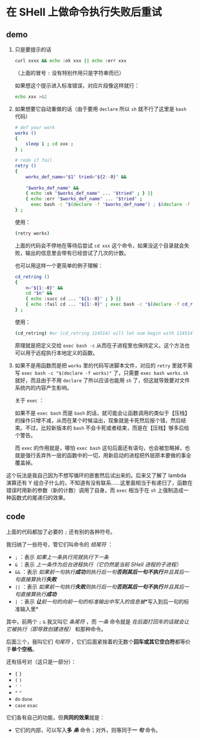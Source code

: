 # 在 SHell 上做命令执行失败后重试

## demo

1. 只是要提示的话
   
   ~~~~ sh
   curl xxxx && echo :ok xxx || echo :err xxx
   ~~~~
   
   （上面的冒号 `:` 没有特别作用只是字符串而已）
   
   如果想这个提示进入标准错误，对应片段像这样就行：
   
   ~~~ sh
   echo xxx >&2
   ~~~
   
2. 如果想要它自动重做的话（由于要用 `declare` 所以 `sh` 就不行了这里是 `bash` 代码）
   
   ~~~~ bash
   # def your work
   works ()
   {
       sleep 1 ; cd xxx ;
   } ;
   
   # redo if fail
   retry ()
   {
       works_def_name="$1" tried="${2:-0}" &&
       
       "$works_def_name" &&
       { echo :ok "$works_def_name" ... "$tried" ; } ||
       { echo :err "$works_def_name" ... "$tried" ;
         exec bash -c "$(declare -f "$works_def_name") ; $(declare -f retry) ; retry '$works_def_name' $((tried+1))" ; } ;
   } ;
   ~~~~
   
   使用：
   
   ~~~ bash
   (retry works)
   ~~~
   
   上面的代码会不停地在等待后尝试 `cd xxx` 这个命令，如果没这个目录就会失败，输出的信息里会带有已经尝试了几次的计数。
   
   也可以用这样一个更简单的例子理解：
   
   ~~~~ bash
   cd_retring ()
   {
       n="${1:-0}" &&
       cd "$n" &&
       { echo :succ cd ... "${1:-0}" ; } ||
       { echo :fail cd ... "${1:-0}" ; exec bash -c "$(declare -f cd_retring) ; cd_retring '$((n+1))'" ; } ;
   } ;
   ~~~~
   
   使用：
   
   ~~~ bash
   (cd_retring) #or (cd_retring 114514) will let num begin with 114514
   ~~~
   
   原理就是把定义交给 `exec bash -c` 从而在子进程里也保持定义。这个方法也可以用于远程执行本地定义的函数。
   
3. 如果不是用函数而是把 `works` 里的代码写进脚本文件，对应的 `retry` 里就不需写 `exec bash -c "$(declare -f works)"` 了，只需要 `exec bash works.sh` 就好，而且由于不用 `declare` 了所以应该也能用 `sh` 了，但这就导致要对文件系统内的内容产生影响。
   
   关于 `exec` ：
   
   如果不是 `exec bash` 而是 `bash` 的话，就可能会让函数调用的类似于【压栈】的操作只增不减，从而在某个时候溢出，现象就是卡死然后报个错，然后结束。不过，比较新版本的 `bash` 不会卡死或者结束，而是在【压栈】够多后给个警告。
   
   而 `exec` 的作用就是，哪怕 `exec bash` 这句后面还有语句，也会被忽略掉，也就是强行丢弃外一层的函数中的一切，用新启动的进程把外层原本要做的事全覆盖掉。
   

这个玩法是我自己因为不想写循环的嵌套然后试出来的。后来又了解了 lambda 演算还有 Y 组合子什么的，不知道有没有联系……这里面相当于有递归了，函数在错误时用新的参数（新的计数）调用了自身。而 `exec` 相当于在 `sh` 上强制造成一种函数式的尾递归的效果。

## code

上面的代码都加了必要的 `;` 还有别的各种符号。

我归纳了一些符号，管它们叫命令的 *结尾符* ：

- `;` ：表示 *如果上一条执行完就执行下一条*
- `&` ：表示 *上一条作为后台进程执行（它仍然是当前 SHell 进程的子进程）*
- `&&` ：表示 *如果前一句执行**成功**则执行后一句**否则其后一句不执行**并且其后一句直接算执行**失败***
- `||` ：表示 *如果前一句执行**失败**则执行后一句**否则其后一句不执行**并且其后一句直接算执行**成功***
- `|` ：表示 ***让**前一句的向前一句的标准输出中写入的信息**被**写入到后一句的标准输入里*

其中，前两个 `;` `&` 我又叫它 *条尾符* ，而 *一条* 命令就是 *在后面打回车的话就会让它被执行（即导致创建进程）* 和那种命令。

后面三个，我叫它们 *句尾符* ，它们后面紧挨着的无数个**回车或其它空白符**都等价于**单个空格**。

还有括号对（这只是一部分）：

- `{` `}`
- `(` `)`
- `'` `'`
- `"` `"`
- `do` `done`
- `case` `esac`

它们各有自己的功能，但**共同的效果**就是：

- 它们的内部，可以写入**多** ***条*** 命令；对外，则等同于**一** ***句*** 命令。

